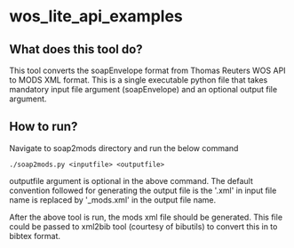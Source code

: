 # wos_lite_api_examples

## What does this tool do?
This tool converts the soapEnvelope format from Thomas Reuters WOS API to MODS XML format. This is a single executable python file that takes mandatory input file argument (soapEnvelope) and an optional output file argument.

## How to run?

Navigate to soap2mods directory and run the below command

    ./soap2mods.py <inputfile> <outputfile>

outputfile argument is optional in the above command. The default convention followed for generating the output file is the '.xml' in input file name is replaced by '_mods.xml' in the output file name.

After the above tool is run, the mods xml file should be generated. This file could be passed to xml2bib tool (courtesy of bibutils) to convert this in to bibtex format.
